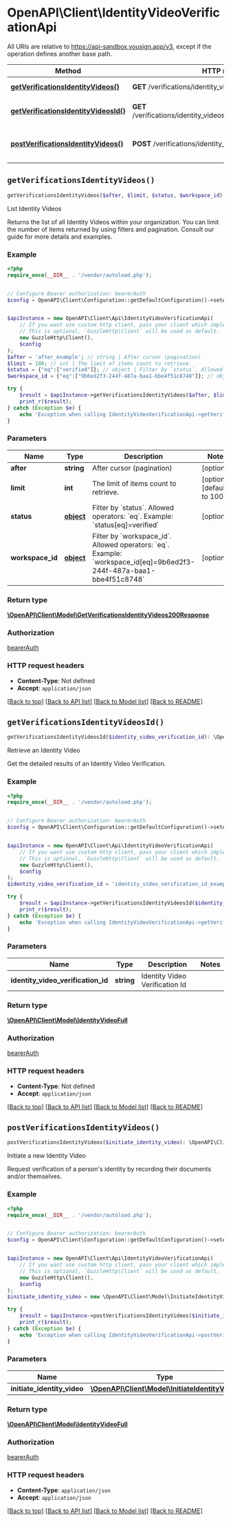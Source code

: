 # OpenAPI\Client\IdentityVideoVerificationApi

All URIs are relative to https://api-sandbox.yousign.app/v3, except if the operation defines another base path.

| Method | HTTP request | Description |
| ------------- | ------------- | ------------- |
| [**getVerificationsIdentityVideos()**](IdentityVideoVerificationApi.md#getVerificationsIdentityVideos) | **GET** /verifications/identity_videos | List Identity Videos |
| [**getVerificationsIdentityVideosId()**](IdentityVideoVerificationApi.md#getVerificationsIdentityVideosId) | **GET** /verifications/identity_videos/{identityVideoVerificationId} | Retrieve an Identity Video |
| [**postVerificationsIdentityVideos()**](IdentityVideoVerificationApi.md#postVerificationsIdentityVideos) | **POST** /verifications/identity_videos | Initiate a new Identity Video |


## `getVerificationsIdentityVideos()`

```php
getVerificationsIdentityVideos($after, $limit, $status, $workspace_id): \OpenAPI\Client\Model\GetVerificationsIdentityVideos200Response
```

List Identity Videos

Returns the list of all Identity Videos within your organization. You can limit the number of items returned by using filters and pagination. Consult our guide for more details and examples.

### Example

```php
<?php
require_once(__DIR__ . '/vendor/autoload.php');


// Configure Bearer authorization: bearerAuth
$config = OpenAPI\Client\Configuration::getDefaultConfiguration()->setAccessToken('YOUR_ACCESS_TOKEN');


$apiInstance = new OpenAPI\Client\Api\IdentityVideoVerificationApi(
    // If you want use custom http client, pass your client which implements `GuzzleHttp\ClientInterface`.
    // This is optional, `GuzzleHttp\Client` will be used as default.
    new GuzzleHttp\Client(),
    $config
);
$after = 'after_example'; // string | After cursor (pagination)
$limit = 100; // int | The limit of items count to retrieve.
$status = {"eq":["verified"]}; // object | Filter by `status`. Allowed operators: `eq`. Example: `status[eq]=verified`
$workspace_id = {"eq":["9b6ed2f3-244f-487a-baa1-bbe4f51c8748"]}; // object | Filter by `workspace_id`. Allowed operators: `eq`. Example: `workspace_id[eq]=9b6ed2f3-244f-487a-baa1-bbe4f51c8748`

try {
    $result = $apiInstance->getVerificationsIdentityVideos($after, $limit, $status, $workspace_id);
    print_r($result);
} catch (Exception $e) {
    echo 'Exception when calling IdentityVideoVerificationApi->getVerificationsIdentityVideos: ', $e->getMessage(), PHP_EOL;
}
```

### Parameters

| Name | Type | Description  | Notes |
| ------------- | ------------- | ------------- | ------------- |
| **after** | **string**| After cursor (pagination) | [optional] |
| **limit** | **int**| The limit of items count to retrieve. | [optional] [default to 100] |
| **status** | [**object**](../Model/.md)| Filter by &#x60;status&#x60;. Allowed operators: &#x60;eq&#x60;. Example: &#x60;status[eq]&#x3D;verified&#x60; | [optional] |
| **workspace_id** | [**object**](../Model/.md)| Filter by &#x60;workspace_id&#x60;. Allowed operators: &#x60;eq&#x60;. Example: &#x60;workspace_id[eq]&#x3D;9b6ed2f3-244f-487a-baa1-bbe4f51c8748&#x60; | [optional] |

### Return type

[**\OpenAPI\Client\Model\GetVerificationsIdentityVideos200Response**](../Model/GetVerificationsIdentityVideos200Response.md)

### Authorization

[bearerAuth](../../README.md#bearerAuth)

### HTTP request headers

- **Content-Type**: Not defined
- **Accept**: `application/json`

[[Back to top]](#) [[Back to API list]](../../README.md#endpoints)
[[Back to Model list]](../../README.md#models)
[[Back to README]](../../README.md)

## `getVerificationsIdentityVideosId()`

```php
getVerificationsIdentityVideosId($identity_video_verification_id): \OpenAPI\Client\Model\IdentityVideoFull
```

Retrieve an Identity Video

Get the detailed results of an Identity Video Verification.

### Example

```php
<?php
require_once(__DIR__ . '/vendor/autoload.php');


// Configure Bearer authorization: bearerAuth
$config = OpenAPI\Client\Configuration::getDefaultConfiguration()->setAccessToken('YOUR_ACCESS_TOKEN');


$apiInstance = new OpenAPI\Client\Api\IdentityVideoVerificationApi(
    // If you want use custom http client, pass your client which implements `GuzzleHttp\ClientInterface`.
    // This is optional, `GuzzleHttp\Client` will be used as default.
    new GuzzleHttp\Client(),
    $config
);
$identity_video_verification_id = 'identity_video_verification_id_example'; // string | Identity Video Verification Id

try {
    $result = $apiInstance->getVerificationsIdentityVideosId($identity_video_verification_id);
    print_r($result);
} catch (Exception $e) {
    echo 'Exception when calling IdentityVideoVerificationApi->getVerificationsIdentityVideosId: ', $e->getMessage(), PHP_EOL;
}
```

### Parameters

| Name | Type | Description  | Notes |
| ------------- | ------------- | ------------- | ------------- |
| **identity_video_verification_id** | **string**| Identity Video Verification Id | |

### Return type

[**\OpenAPI\Client\Model\IdentityVideoFull**](../Model/IdentityVideoFull.md)

### Authorization

[bearerAuth](../../README.md#bearerAuth)

### HTTP request headers

- **Content-Type**: Not defined
- **Accept**: `application/json`

[[Back to top]](#) [[Back to API list]](../../README.md#endpoints)
[[Back to Model list]](../../README.md#models)
[[Back to README]](../../README.md)

## `postVerificationsIdentityVideos()`

```php
postVerificationsIdentityVideos($initiate_identity_video): \OpenAPI\Client\Model\IdentityVideoFull
```

Initiate a new Identity Video

Request verification of a person's identity by recording their documents and/or themselves.

### Example

```php
<?php
require_once(__DIR__ . '/vendor/autoload.php');


// Configure Bearer authorization: bearerAuth
$config = OpenAPI\Client\Configuration::getDefaultConfiguration()->setAccessToken('YOUR_ACCESS_TOKEN');


$apiInstance = new OpenAPI\Client\Api\IdentityVideoVerificationApi(
    // If you want use custom http client, pass your client which implements `GuzzleHttp\ClientInterface`.
    // This is optional, `GuzzleHttp\Client` will be used as default.
    new GuzzleHttp\Client(),
    $config
);
$initiate_identity_video = new \OpenAPI\Client\Model\InitiateIdentityVideo(); // \OpenAPI\Client\Model\InitiateIdentityVideo

try {
    $result = $apiInstance->postVerificationsIdentityVideos($initiate_identity_video);
    print_r($result);
} catch (Exception $e) {
    echo 'Exception when calling IdentityVideoVerificationApi->postVerificationsIdentityVideos: ', $e->getMessage(), PHP_EOL;
}
```

### Parameters

| Name | Type | Description  | Notes |
| ------------- | ------------- | ------------- | ------------- |
| **initiate_identity_video** | [**\OpenAPI\Client\Model\InitiateIdentityVideo**](../Model/InitiateIdentityVideo.md)|  | [optional] |

### Return type

[**\OpenAPI\Client\Model\IdentityVideoFull**](../Model/IdentityVideoFull.md)

### Authorization

[bearerAuth](../../README.md#bearerAuth)

### HTTP request headers

- **Content-Type**: `application/json`
- **Accept**: `application/json`

[[Back to top]](#) [[Back to API list]](../../README.md#endpoints)
[[Back to Model list]](../../README.md#models)
[[Back to README]](../../README.md)
